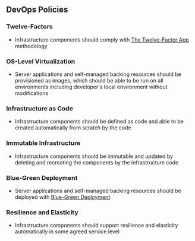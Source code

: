 ## DevOps Policies

### Twelve-Factors

- Infrastructure components should comply with [The Twelve-Factor App](http://12factor.net/)
  methodology

### OS-Level Virtualization

- Server applications and self-managed backing resources should be provisioned as
  images, which should be able to be run on all environments including developer's
  local environment without modifications

### Infrastructure as Code

- Infrastructure components should be defined as code and able to be created automatically
  from scratch by the code

### Immutable Infrastructure

- Infrastructure components should be immutable and updated by deleting and recreating
  the components by the infrastructure code

### Blue-Green Deployment

- Server applications and self-managed backing resources should be deployed with
  [Blue-Green Deployment](http://martinfowler.com/bliki/BlueGreenDeployment.html)

### Resilience and Elasticity

- Infrastructure components should support resilience and elasticity automatically
  in some agreed service level
